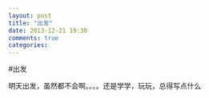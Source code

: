 ```yaml
---
layout: post
title: "出发"
date: 2013-12-21 19:30
comments: true
categories: 
---
```


#出发

明天出发，虽然都不会啊。。。。还是学学，玩玩，总得写点什么
	

